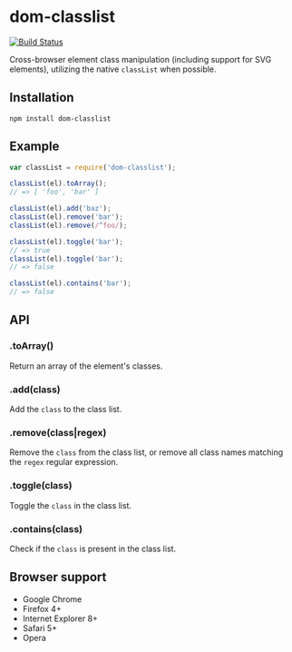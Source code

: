 # dom-classlist

[![Build Status](https://secure.travis-ci.org/necolas/dom-classlist.png?branch=master)](http://travis-ci.org/necolas/dom-classlist)

Cross-browser element class manipulation (including support for SVG elements),
utilizing the native `classList` when possible.

## Installation

```
npm install dom-classlist
```

## Example

```js
var classList = require('dom-classlist');

classList(el).toArray();
// => [ 'foo', 'bar' ]

classList(el).add('baz');
classList(el).remove('bar');
classList(el).remove(/^foo/);

classList(el).toggle('bar');
// => true
classList(el).toggle('bar');
// => false

classList(el).contains('bar');
// => false
```

## API

### .toArray()

Return an array of the element's classes.

### .add(class)

Add the `class` to the class list.

### .remove(class|regex)

Remove the `class` from the class list, or remove all class names matching the `regex` regular expression.

### .toggle(class)

Toggle the `class` in the class list.

### .contains(class)

Check if the `class` is present in the class list.

## Browser support

* Google Chrome
* Firefox 4+
* Internet Explorer 8+
* Safari 5+
* Opera
